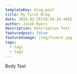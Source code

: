 ```yaml
---
templateKey: blog-post
title: My First Blog
date: 2020-02-25T19:50:14.448Z
author: Jacob Byers
description: Description Test
featuredpost: false
featuredimage: /img/fiver4.jpg
tags:
  - tag1
  - tag2
---
```

Body Test
